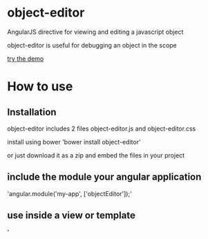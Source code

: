 object-editor
=============

AngularJS directive for viewing and editing a javascript object

object-editor is useful for debugging an object in the scope 

[try the demo](www.github.com)

# How to use
## Installation
object-editor includes 2 files object-editor.js and object-editor.css

install using bower
'bower install object-editor'

or just download it as a zip and embed the files in your project

## include the module your angular application
'angular.module('my-app', ['objectEditor']);'

## use inside a view or template 
'<object-editor object='someObjectInYourScope'></object-editor>


